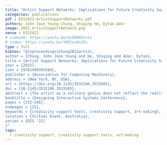 ```yaml
---
title: "Artist Support Networks: Implications for Future Creativity Support Tools"
categories: publications
pdf : DIS2022-ArtistSupportNetworks.pdf
authors: John Joon Young Chung, Shiqing He, Eytan Adar
image: 2022_ArtistSupportNetwork.png
venue : DIS2022
# video30: https://youtu.be/boEDM4Zzvlo
# video: https://youtu.be/tM9luc0n2Es
type : full
bibtex: "@inproceedings{chung2022artist,
author = {Chung, John Joon Young and He, Shiqing and Adar, Eytan},
title = {Artist Support Networks: Implications for Future Creativity Support Tools},
year = {2022},
isbn = {9781450393584},
publisher = {Association for Computing Machinery},
address = {New York, NY, USA},
url = {https://doi.org/10.1145/3532106.3533505},
doi = {10.1145/3532106.3533505},
abstract = {The artist as a solitary genius does not reflect the reality of art-making. To enable art-making, artists are supported by many other people—subcontractors, collaborators, etc.—who collectively form an Artist’s Support Network. Through an interview of 14 artists, we map the space of relationship types, provided support, interactions, failures, and successes of human support relationships. Moreover, we identified the patterns by which these aspects relate to each other in different support relationships. As technologically-driven Creativity Support Tools (CSTs) emerge to augment and automate portions of the artist’s support network, the detail of these interactions becomes critical. Existing sites of collaboration in support networks invariably shape artists’ expectations. How a CST fits within existing interaction expectations will shape the design, the artist’s understanding, and ultimately, acceptance. With this lens, we reflect on how a CST’s design–and in particular, those support collaboration and AI-driven variants–will mesh with the artist’s support network.},
booktitle = {Designing Interactive Systems Conference},
pages = {232–246},
numpages = {15},
keywords = {creativity support tools, creativity support, art-making},
location = {Virtual Event, Australia},
series = {DIS '22}
}"
tags:
  - creativity support, creativity support tools, art-making
---
```

